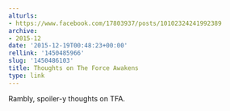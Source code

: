```yaml
---
alturls:
- https://www.facebook.com/17803937/posts/10102324241992389
archive:
- 2015-12
date: '2015-12-19T00:48:23+00:00'
rellink: '1450485966'
slug: '1450486103'
title: Thoughts on The Force Awakens
type: link
---
```


Rambly, spoiler-y thoughts on TFA.

